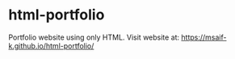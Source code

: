 # html-portfolio
Portfolio website using only HTML.
Visit website at: https://msaif-k.github.io/html-portfolio/
